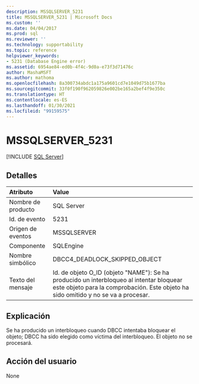 ```yaml
---
description: MSSQLSERVER_5231
title: MSSQLSERVER_5231 | Microsoft Docs
ms.custom: ''
ms.date: 04/04/2017
ms.prod: sql
ms.reviewer: ''
ms.technology: supportability
ms.topic: reference
helpviewer_keywords:
- 5231 (Database Engine error)
ms.assetid: 6954ae84-ed0b-4f4c-9d0a-e73f3d71476c
author: MashaMSFT
ms.author: mathoma
ms.openlocfilehash: 8a300734abdc1a175a9601cd7e1049d75b1677ba
ms.sourcegitcommit: 33f0f190f962059826e002be165a2bef4f9e350c
ms.translationtype: HT
ms.contentlocale: es-ES
ms.lasthandoff: 01/30/2021
ms.locfileid: "99159575"
---
```

# <a name="mssqlserver_5231"></a>MSSQLSERVER_5231
 [!INCLUDE [SQL Server](../../includes/applies-to-version/sqlserver.md)]
  
## <a name="details"></a>Detalles  
  
| Atributo | Value |  
| :-------- | :---- |  
|Nombre de producto|SQL Server|  
|Id. de evento|5231|  
|Origen de eventos|MSSQLSERVER|  
|Componente|SQLEngine|  
|Nombre simbólico|DBCC4_DEADLOCK_SKIPPED_OBJECT|  
|Texto del mensaje|Id. de objeto O_ID (objeto "NAME"): Se ha producido un interbloqueo al intentar bloquear este objeto para la comprobación. Este objeto ha sido omitido y no se va a procesar.|  
  
## <a name="explanation"></a>Explicación  
Se ha producido un interbloqueo cuando DBCC intentaba bloquear el objeto; DBCC ha sido elegido como víctima del interbloqueo. El objeto no se procesará.  
  
## <a name="user-action"></a>Acción del usuario  
None  
  
